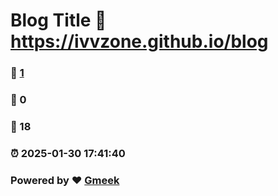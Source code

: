 # Blog Title :link: https://ivvzone.github.io/blog 
### :page_facing_up: [1](https://ivvzone.github.io/blog/tag.html) 
### :speech_balloon: 0 
### :hibiscus: 18 
### :alarm_clock: 2025-01-30 17:41:40 
### Powered by :heart: [Gmeek](https://github.com/Meekdai/Gmeek)

